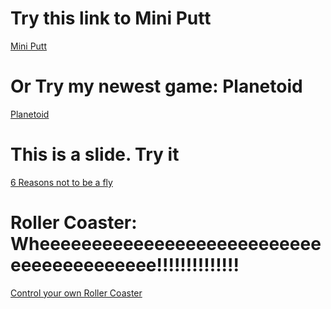 <!DOCTYPE html>
<html>
<body>
<!--<p id = "demo3"></p>
<script src = "index.js">
</script>-->
<h1> Try this link to Mini Putt</h1>
<a href = "https://www.khanacademy.org/computer-programming/mini-putt/5995007307677696"> Mini Putt</a>
<h1> Or Try my newest game: Planetoid</h1>
<a href = "https://www.khanacademy.org/cs/a/5671635075203072"> Planetoid</a>
<h1> This is a slide. Try it</h1>
<a href = "https://www.khanacademy.org/computer-programming/why-not-to-be-a-fly/6017328347611136"> 6 Reasons not to be a fly</a>
<h1> Roller Coaster: Wheeeeeeeeeeeeeeeeeeeeeeeeeeeeeeeeeeeeeeeee!!!!!!!!!!!!!!</h1>
<a href = "https://www.khanacademy.org/computer-programming/adjustable-3d-roller-coaster-track/5851102203346944"> Control your own Roller Coaster</a>
</body>
</html>
